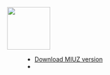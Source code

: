 <link rel="stylesheet" href="README.css">


<div class="wlappel">
<div class="sealchbox">
<img id="kelidestan" src="https://ttgraphic.com/wp-content/uploads/2021/03/%D8%AF%D8%B1%D8%A7%DA%A9%D9%88%D9%84%D8%A7-%D8%A7%D8%AF%DB%8C%D8%AA.jpg" width="100" height="100">
</div>
<Menu>
<div class="navbar">
  <ul class="menu">
    <li>
      <a href="#">Download MIUZ version</a>
    </li>
    <li>
    

</body>
